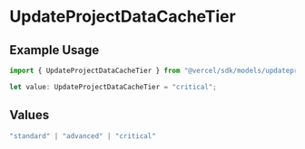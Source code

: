 # UpdateProjectDataCacheTier

## Example Usage

```typescript
import { UpdateProjectDataCacheTier } from "@vercel/sdk/models/updateprojectdatacacheop.js";

let value: UpdateProjectDataCacheTier = "critical";
```

## Values

```typescript
"standard" | "advanced" | "critical"
```